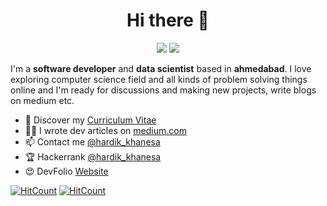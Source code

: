 <h1 align="center">Hi there 👋</h1>


<!-- **Hardikkhanesa/Hardikkhanesa** is a ✨ _special_ ✨ repository because its `README.md` (this file) appears on your GitHub profile.

Here are some ideas to get you started:

- 🔭 I’m currently working on python based projects.i am also exploring various field of computer science with great passion.
- 🌱 I’m currently learning 
- 👯 I’m looking to collaborate on ...
- 🤔 I’m looking for help with ...
- 💬 Ask me about ...
- 📫 How to reach me: ...
- 😄 Pronouns: ...
- ⚡ Fun fact: ...

-->


<p align="center">
  <a href="https://twitter.com/hardik_khanesa"><img src="https://img.shields.io/badge/twitter-%231DA1F2.svg?&style=for-the-badge&logo=twitter&logoColor=white" /></a> 
  <a href="https://www.linkedin.com/in/hardik-khanesa"><img src="https://img.shields.io/badge/linkedin-%230077B5.svg?&style=for-the-badge&logo=linkedin&logoColor=white" /></a>
</p>

I'm a __software developer__ and __data scientist__ based in __ahmedabad__. I love exploring computer science field and all kinds of problem solving things online and I'm ready for discussions and making new projects, write blogs on medium etc.

<!--* 💼 Currently working at [Seald](https://www.seald.io) <br/>-->
* 🔖 Discover my [Curriculum Vitae](https://www.slideshare.net/Hardikkhanesa/hardik-khanesa-resume20052020/Hardikkhanesa/hardik-khanesa-resume20052020)<br/>
* ✍🏻 I wrote dev articles on [medium.com](https://medium.com/@hardikkhanesa) <br/>
* 📫 Contact me [@hardik_khanesa](https://twitter.com/hardik_khanesa)
* 🏆 Hackerrank [@hardik_khanesa](https://www.hackerrank.com/hardik_khanesa)
* 😍 DevFolio [Website](https://hardikkhanesa.github.io/#/)

<!--![Visitors](https://visitor-badge.glitch.me/badge?page_id=Hardikkhanesa.Hardikkhanesa)-->
<!-- I have used https://hits.dwyl.com/ for hits-->
[![HitCount](http://hits.dwyl.com/Hardikkhanesa/Hardikkhanesa/Hardikkhanesa.svg)](http://hits.dwyl.com/Hardikkhanesa/Hardikkhanesa/Hardikkhanesa)
[![HitCount](http://hits.dwyl.com/Hardikkhanesa/Hardikkhanesa.svg)](http://hits.dwyl.com/Hardikkhanesa/Hardikkhanesa)

